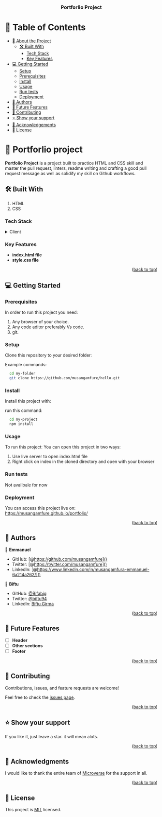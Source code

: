 <div align="center">

  <h3><b>Portforlio Project</b></h3>

</div>

<!-- TABLE OF CONTENTS -->

# 📗 Table of Contents

- [📖 About the Project](#about-project)
  - [🛠 Built With](#built-with)
    - [Tech Stack](#tech-stack)
    - [Key Features](#key-features)
- [💻 Getting Started](#getting-started)
  - [Setup](#setup)
  - [Prerequisites](#prerequisites)
  - [Install](#install)
  - [Usage](#usage)
  - [Run tests](#run-tests)
  - [Deployment](#deployment)
- [👥 Authors](#authors)
- [🔭 Future Features](#future-features)
- [🤝 Contributing](#contributing)
- [⭐️ Show your support](#support)
- [🙏 Acknowledgements](#acknowledgements)
- [📝 License](#license)

<!-- PROJECT DESCRIPTION -->

# 📖 Portforlio project <a name="about-project"></a>

**Portfolio Project** is a project built to practice HTML and CSS skill and master the pull request, linters, readme writing and crafting a good pull request message as well as solidify my skill on Github workflows.

## 🛠 Built With <a name="built-with"></a>

1. HTML
2. CSS

### Tech Stack <a name="tech-stack"></a>

<details>
  <summary>Client</summary>
  <ul>
    <li><a href="#">HTML & CSS</a></li>
  </ul>
</details>

<!-- Features -->

### Key Features <a name="key-features"></a>

- **index.html file**
- **style.css file**

<p align="right">(<a href="#readme-top">back to top</a>)</p>

<!-- GETTING STARTED -->

## 💻 Getting Started <a name="getting-started"></a>

### Prerequisites

In order to run this project you need:

1. Any browser of your choice.
2. Any code aditor preferably Vs code.
3. git.

### Setup

Clone this repository to your desired folder:

Example commands:

```sh
  cd my-folder
  git clone https://github.com/musangamfure/hello.git
```

### Install

Install this project with:

run this command:

```sh
  cd my-project
  npm install
```

### Usage

To run this project:
You can open this project in two ways:

1. Use live server to open index.html file
2. Right click on index in the cloned directory and open with your browser

### Run tests

Not availbale for now

### Deployment

You can access this project live on: https://musangamfure.github.io/portfolio/

<p align="right">(<a href="#readme-top">back to top</a>)</p>

<!-- AUTHORS -->

## 👥 Authors <a name="authors"></a>

👤 **Emmanuel**

- GitHub: [@https://github.com/musangamfure]()
- Twitter: [@https://twitter.com/musangamfure]()
- LinkedIn: [@https://www.linkedin.com/in/musangamfura-emmanuel-6a214a262/]()

👤 **Biftu**

- GitHub: [@Bifabig](https://github.com/Bifabig)
- Twitter: [@biftu94](https://twitter.com/biftu94)
- LinkedIn: [Biftu Girma](https://www.linkedin.com/in/biftu-girma-3598a8126/)

<p align="right">(<a href="#readme-top">back to top</a>)</p>

<!-- FUTURE FEATURES -->

## 🔭 Future Features <a name="future-features"></a>

- [ ] **Header**
- [ ] **Other sections**
- [ ] **Footer**

<p align="right">(<a href="#readme-top">back to top</a>)</p>

<!-- CONTRIBUTING -->

## 🤝 Contributing <a name="contributing"></a>

Contributions, issues, and feature requests are welcome!

Feel free to check the [issues page](../../issues/).

<p align="right">(<a href="#readme-top">back to top</a>)</p>

<!-- SUPPORT -->

## ⭐️ Show your support <a name="support"></a>

If you like it, just leave a star. it will mean alots.

<p align="right">(<a href="#readme-top">back to top</a>)</p>

<!-- ACKNOWLEDGEMENTS -->

## 🙏 Acknowledgments <a name="acknowledgements"></a>

I would like to thank the entire team of <a href="https://www.microverse.org/">Microverse</a> for the support in all.

<p align="right">(<a href="#readme-top">back to top</a>)</p>

<!-- LICENSE -->

## 📝 License <a name="license"></a>

This project is [MIT](./LICENSE) licensed.
